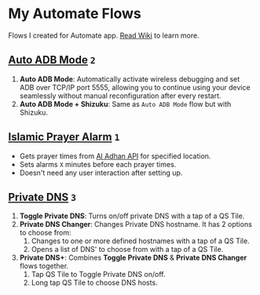 # My Automate Flows

Flows I created for Automate app. [Read Wiki](https://github.com/rahaaatul/automate-flows/wiki/Home) to learn more. 

## [Auto ADB Mode](https://github.com/rahaaatul/automate-flows/tree/main/Auto%20ADB%20Mode) `2`

1. **Auto ADB Mode**: Automatically activate wireless debugging and set ADB over TCP/IP port 5555, allowing you to continue using your device seamlessly without manual reconfiguration after every restart.
2. **Auto ADB Mode + Shizuku**: Same as ``Auto ADB Mode`` flow but with Shizuku.

## [Islamic Prayer Alarm](https://github.com/rahaaatul/automate-flows/wiki/Islamic-Prayer-Alarm) `1`

- Gets prayer times from [Al Adhan API](https://aladhan.com/prayer-times-api) for specified location.
- Sets alarms `X` minutes before each prayer times.
- Doesn't need any user interaction after setting up.  

## [Private DNS](https://github.com/rahaaatul/automate-flows/tree/main/Private%20DNS) `3`

1. **Toggle Private DNS**: Turns on/off private DNS with a tap of a QS Tile.
2. **Private DNS Changer**: Changes Private DNS hostname. It has 2 options to choose from:
    1. Changes to one or more defined hostnames with a tap of a QS Tile.
    2. Opens a list of DNS' to choose from with a tap of a QS Tile.
3. **Private DNS+**: Combines **Toggle Private DNS** & **Private DNS Changer** flows together.
   1. Tap QS Tile to Toggle Private DNS on/off.
   2. Long tap QS Tile to choose DNS hosts.

